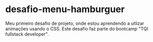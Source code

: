 # desafio-menu-hamburguer
Meu primeiro desafio de projeto, onde estou aprendendo a utlizar animações usando o CSS. Este desafio faz parte do bootcamp "TQI fullstack developer".
